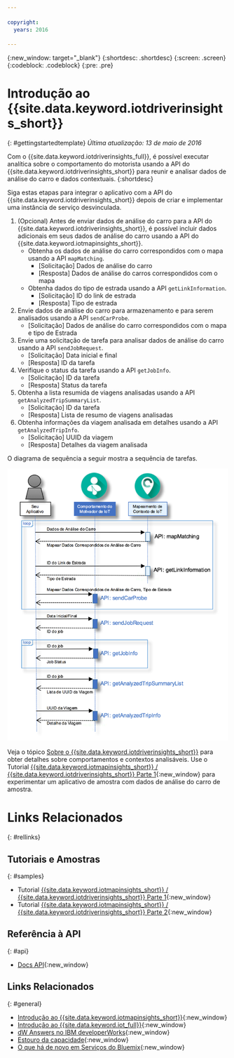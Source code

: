 ```yaml
---

copyright:
  years: 2016

---
```


{:new_window: target="_blank"}
{:shortdesc: .shortdesc}
{:screen: .screen}
{:codeblock: .codeblock}
{:pre: .pre}

# Introdução ao {{site.data.keyword.iotdriverinsights_short}}
{: #gettingstartedtemplate}
*Última atualização: 13 de maio de 2016*

Com o {{site.data.keyword.iotdriverinsights_full}}, é possível executar analítica sobre o comportamento do motorista usando a API do {{site.data.keyword.iotdriverinsights_short}}
para reunir e analisar dados de análise do carro e dados contextuais.
{:shortdesc}

Siga estas etapas para integrar o aplicativo com a API do {{site.data.keyword.iotdriverinsights_short}} depois de criar e implementar
uma instância de serviço desvinculada. 

1. (Opcional) Antes de enviar dados de análise do carro para a API do
{{site.data.keyword.iotdriverinsights_short}}, é possível incluir dados
adicionais em seus dados de análise do carro usando a API do
{{site.data.keyword.iotmapinsights_short}}.
     - Obtenha os dados de análise do carro correspondidos com o mapa usando a API `mapMatching`.
        - [Solicitação] Dados de análise do carro
        - [Resposta] Dados de análise do carros correspondidos com o mapa
     - Obtenha dados do tipo de estrada usando a API `getLinkInformation`.
        - [Solicitação] ID do link de estrada
        - [Resposta] Tipo de estrada
2. Envie dados de análise do carro para armazenamento e para serem analisados usando
a API `sendCarProbe`.
   - [Solicitação] Dados de análise do carro correspondidos com o mapa e tipo de Estrada
3. Envie uma solicitação de tarefa para analisar dados de análise do carro usando a API
`sendJobRequest`.
   - [Solicitação] Data inicial e final
   - [Resposta] ID da tarefa
4. Verifique o status da tarefa usando a API `getJobInfo`.
   - [Solicitação] ID da tarefa
   - [Resposta] Status da tarefa
5. Obtenha a lista resumida de viagens analisadas usando a API `getAnalyzedTripSummaryList`.
   - [Solicitação] ID da tarefa
   - [Resposta] Lista de resumo de viagens analisadas
6. Obtenha informações da viagem analisada em detalhes usando a API `getAnalyzedTripInfo`.
   - [Solicitação] UUID da viagem
   - [Resposta] Detalhes da viagem analisada 

O diagrama de sequência a seguir mostra a sequência de tarefas.

![Sequência de análise típica](images/sequence_diagram.png "Sequência de análise típica")

Veja o tópico [Sobre o {{site.data.keyword.iotdriverinsights_short}}](iotdriverinsights_overview.html) para obter detalhes sobre comportamentos e contextos analisáveis.
Use o Tutorial [{{site.data.keyword.iotmapinsights_short}} / {{site.data.keyword.iotdriverinsights_short}} Parte 1](https://github.com/IBM-Bluemix/car-data-management){:new_window} para experimentar um aplicativo de amostra com dados de análise do carro de amostra.


# Links Relacionados
{: #rellinks}
## Tutoriais e Amostras
{: #samples}

* Tutorial [{{site.data.keyword.iotmapinsights_short}} / {{site.data.keyword.iotdriverinsights_short}} Parte 1](https://github.com/IBM-Bluemix/car-data-management){:new_window}
* Tutorial [{{site.data.keyword.iotmapinsights_short}} / {{site.data.keyword.iotdriverinsights_short}} Parte 2](https://github.com/IBM-Bluemix/map-driver-insights){:new_window}

## Referência à API
{: #api}

* [Docs API](http://ibm.biz/IoTDriverBehavior_APIdoc){:new_window}

## Links Relacionados
{: #general}

* [Introdução
ao {{site.data.keyword.iotmapinsights_short}}](../IotMapInsights/index.html){:new_window}
* [Introdução
ao {{site.data.keyword.iot_full}}](https://www.ng.bluemix.net/docs/services/IoT/index.html){:new_window}
* [dW Answers no IBM developerWorks](https://developer.ibm.com/answers/topics/iot-driver-behavior){:new_window}
* [Estouro da capacidade](http://stackoverflow.com/questions/tagged/iot-driver-behavior){:new_window}
* [O que há de novo em Serviços do Bluemix](http://www.ng.bluemix.net/docs/whatsnew/index.html#services_category){:new_window}

